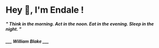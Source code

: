 <h1 title="head"> Hey 👋, I'm Endale !</h1>

**<h5><i>" Think in the morning. Act in the noon. Eat in the evening. Sleep in the night. "</i></h5>**

*<b>___ William Blake ___</b>*
